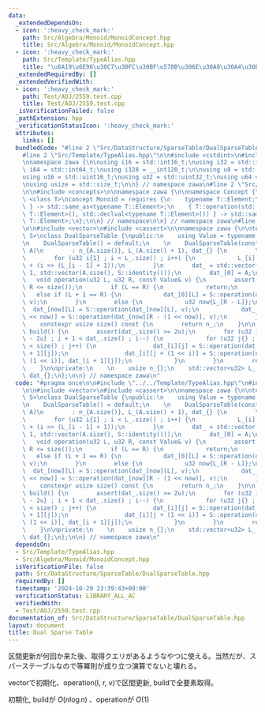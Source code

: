 ```yaml
---
data:
  _extendedDependsOn:
  - icon: ':heavy_check_mark:'
    path: Src/Algebra/Monoid/MonoidConcept.hpp
    title: Src/Algebra/Monoid/MonoidConcept.hpp
  - icon: ':heavy_check_mark:'
    path: Src/Template/TypeAlias.hpp
    title: "\u6A19\u6E96\u30C7\u30FC\u30BF\u578B\u306E\u30A8\u30A4\u30EA\u30A2\u30B9"
  _extendedRequiredBy: []
  _extendedVerifiedWith:
  - icon: ':heavy_check_mark:'
    path: Test/AOJ/2559.test.cpp
    title: Test/AOJ/2559.test.cpp
  _isVerificationFailed: false
  _pathExtension: hpp
  _verificationStatusIcon: ':heavy_check_mark:'
  attributes:
    links: []
  bundledCode: "#line 2 \"Src/DataStructure/SparseTable/DualSparseTable.hpp\"\n\n\
    #line 2 \"Src/Template/TypeAlias.hpp\"\n\n#include <cstdint>\n#include <cstddef>\n\
    \nnamespace zawa {\n\nusing i16 = std::int16_t;\nusing i32 = std::int32_t;\nusing\
    \ i64 = std::int64_t;\nusing i128 = __int128_t;\n\nusing u8 = std::uint8_t;\n\
    using u16 = std::uint16_t;\nusing u32 = std::uint32_t;\nusing u64 = std::uint64_t;\n\
    \nusing usize = std::size_t;\n\n} // namespace zawa\n#line 2 \"Src/Algebra/Monoid/MonoidConcept.hpp\"\
    \n\n#include <concepts>\n\nnamespace zawa {\n\nnamespace Concept {\n\ntemplate\
    \ <class T>\nconcept Monoid = requires {\n    typename T::Element;\n    { T::identity()\
    \ } -> std::same_as<typename T::Element>;\n    { T::operation(std::declval<typename\
    \ T::Element>(), std::declval<typename T::Element>()) } -> std::same_as<typename\
    \ T::Element>;\n};\n\n} // namespace\n\n} // namespace zawa\n#line 5 \"Src/DataStructure/SparseTable/DualSparseTable.hpp\"\
    \n\n#include <vector>\n#include <cassert>\n\nnamespace zawa {\n\ntemplate <Concept::Monoid\
    \ S>\nclass DualSparseTable {\npublic:\n    using Value = typename S::Element;\n\
    \n    DualSparseTable() = default;\n    \n    DualSparseTable(const std::vector<Value>&\
    \ A)\n        : n_{A.size()}, L_(A.size() + 1), dat_{} {\n        \n        assert(A.size());\n\
    \        for (u32 i{1} ; i < L_.size() ; i++) {\n            L_[i] = L_[i - 1]\
    \ + (i >> (L_[i - 1] + 1));\n        }\n        dat_ = std::vector(L_.back() +\
    \ 1, std::vector(A.size(), S::identity()));\n        dat_[0] = A;\n    }\n\n \
    \   void operation(u32 L, u32 R, const Value& v) {\n        assert(L <= R and\
    \ R <= size());\n        if (L == R) {\n            return;\n        }\n     \
    \   else if (L + 1 == R) {\n            dat_[0][L] = S::operation(dat_[0][L],\
    \ v);\n        }\n        else {\n            u32 now{L_[R - L]};\n          \
    \  dat_[now][L] = S::operation(dat_[now][L], v);\n            dat_[now][R - (1\
    \ << now)] = S::operation(dat_[now][R - (1 << now)], v);\n        }\n    }\n\n\
    \    constexpr usize size() const {\n        return n_;\n    }\n\n    std::vector<Value>\
    \ build() {\n        assert(dat_.size() >= 2u);\n        for (u32 i{static_cast<u32>(dat_.size())\
    \ - 2u} ; i + 1 < dat_.size() ; i--) {\n            for (u32 j{} ; j + (1 << i)\
    \ < size() ; j++) {\n                dat_[i][j] = S::operation(dat_[i][j], dat_[i\
    \ + 1][j]);\n                dat_[i][j + (1 << i)] = S::operation(dat_[i][j +\
    \ (1 << i)], dat_[i + 1][j]);\n            }\n        }\n        return dat_[0];\n\
    \    }\n\nprivate:\n    \n    usize n_{};\n    std::vector<u32> L_;\n    std::vector<std::vector<Value>>\
    \ dat_{};\n};\n\n} // namespace zawa\n"
  code: "#pragma once\n\n#include \"../../Template/TypeAlias.hpp\"\n#include \"../../Algebra/Monoid/MonoidConcept.hpp\"\
    \n\n#include <vector>\n#include <cassert>\n\nnamespace zawa {\n\ntemplate <Concept::Monoid\
    \ S>\nclass DualSparseTable {\npublic:\n    using Value = typename S::Element;\n\
    \n    DualSparseTable() = default;\n    \n    DualSparseTable(const std::vector<Value>&\
    \ A)\n        : n_{A.size()}, L_(A.size() + 1), dat_{} {\n        \n        assert(A.size());\n\
    \        for (u32 i{1} ; i < L_.size() ; i++) {\n            L_[i] = L_[i - 1]\
    \ + (i >> (L_[i - 1] + 1));\n        }\n        dat_ = std::vector(L_.back() +\
    \ 1, std::vector(A.size(), S::identity()));\n        dat_[0] = A;\n    }\n\n \
    \   void operation(u32 L, u32 R, const Value& v) {\n        assert(L <= R and\
    \ R <= size());\n        if (L == R) {\n            return;\n        }\n     \
    \   else if (L + 1 == R) {\n            dat_[0][L] = S::operation(dat_[0][L],\
    \ v);\n        }\n        else {\n            u32 now{L_[R - L]};\n          \
    \  dat_[now][L] = S::operation(dat_[now][L], v);\n            dat_[now][R - (1\
    \ << now)] = S::operation(dat_[now][R - (1 << now)], v);\n        }\n    }\n\n\
    \    constexpr usize size() const {\n        return n_;\n    }\n\n    std::vector<Value>\
    \ build() {\n        assert(dat_.size() >= 2u);\n        for (u32 i{static_cast<u32>(dat_.size())\
    \ - 2u} ; i + 1 < dat_.size() ; i--) {\n            for (u32 j{} ; j + (1 << i)\
    \ < size() ; j++) {\n                dat_[i][j] = S::operation(dat_[i][j], dat_[i\
    \ + 1][j]);\n                dat_[i][j + (1 << i)] = S::operation(dat_[i][j +\
    \ (1 << i)], dat_[i + 1][j]);\n            }\n        }\n        return dat_[0];\n\
    \    }\n\nprivate:\n    \n    usize n_{};\n    std::vector<u32> L_;\n    std::vector<std::vector<Value>>\
    \ dat_{};\n};\n\n} // namespace zawa\n"
  dependsOn:
  - Src/Template/TypeAlias.hpp
  - Src/Algebra/Monoid/MonoidConcept.hpp
  isVerificationFile: false
  path: Src/DataStructure/SparseTable/DualSparseTable.hpp
  requiredBy: []
  timestamp: '2024-10-29 23:39:43+09:00'
  verificationStatus: LIBRARY_ALL_AC
  verifiedWith:
  - Test/AOJ/2559.test.cpp
documentation_of: Src/DataStructure/SparseTable/DualSparseTable.hpp
layout: document
title: Dual Sparse Table
---
```


区間更新が何回か来た後、取得クエリがあるようなやつに使える。当然だが、スパーステーブルなので等冪則が成り立つ演算でないと壊れる。

vectorで初期化、operation(l, r, v)で区間更新, buildで全要素取得。

初期化, buildが $O(n\log n)$ 、operationが $O(1)$
